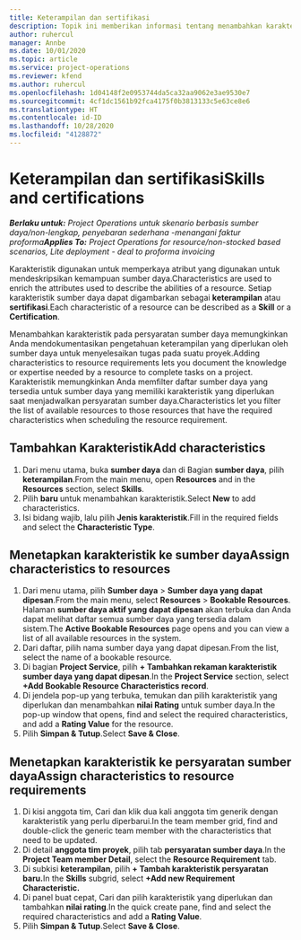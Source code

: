 ```yaml
---
title: Keterampilan dan sertifikasi
description: Topik ini memberikan informasi tentang menambahkan karakteristik keterampilan dan sertifikasi ke sumber daya.
author: ruhercul
manager: Annbe
ms.date: 10/01/2020
ms.topic: article
ms.service: project-operations
ms.reviewer: kfend
ms.author: ruhercul
ms.openlocfilehash: 1d04148f2e0953744da5ca32aa9062e3ae9530e7
ms.sourcegitcommit: 4cf1dc1561b92fca4175f0b3813133c5e63ce8e6
ms.translationtype: HT
ms.contentlocale: id-ID
ms.lasthandoff: 10/28/2020
ms.locfileid: "4128872"
---
```

# <a name="skills-and-certifications"></a><span data-ttu-id="6d7c5-103">Keterampilan dan sertifikasi</span><span class="sxs-lookup"><span data-stu-id="6d7c5-103">Skills and certifications</span></span>
<span data-ttu-id="6d7c5-104">_**Berlaku untuk:** Project Operations untuk skenario berbasis sumber daya/non-lengkap, penyebaran sederhana -menangani faktur proforma_</span><span class="sxs-lookup"><span data-stu-id="6d7c5-104">_**Applies To:** Project Operations for resource/non-stocked based scenarios, Lite deployment - deal to proforma invoicing_</span></span>

<span data-ttu-id="6d7c5-105">Karakteristik digunakan untuk memperkaya atribut yang digunakan untuk mendeskripsikan kemampuan sumber daya.</span><span class="sxs-lookup"><span data-stu-id="6d7c5-105">Characteristics are used to enrich the attributes used to describe the abilities of a resource.</span></span> <span data-ttu-id="6d7c5-106">Setiap karakteristik sumber daya dapat digambarkan sebagai **keterampilan** atau **sertifikasi**.</span><span class="sxs-lookup"><span data-stu-id="6d7c5-106">Each characteristic of a resource can be described as a **Skill** or a **Certification**.</span></span>

<span data-ttu-id="6d7c5-107">Menambahkan karakteristik pada persyaratan sumber daya memungkinkan Anda mendokumentasikan pengetahuan keterampilan yang diperlukan oleh sumber daya untuk menyelesaikan tugas pada suatu proyek.</span><span class="sxs-lookup"><span data-stu-id="6d7c5-107">Adding characteristics to resource requirements lets you document the knowledge or expertise needed by a resource to complete tasks on a project.</span></span> <span data-ttu-id="6d7c5-108">Karakteristik memungkinkan Anda memfilter daftar sumber daya yang tersedia untuk sumber daya yang memiliki karakteristik yang diperlukan saat menjadwalkan persyaratan sumber daya.</span><span class="sxs-lookup"><span data-stu-id="6d7c5-108">Characteristics let you filter the list of available resources to those resources that have the required characteristics when scheduling the resource requirement.</span></span>

## <a name="add-characteristics"></a><span data-ttu-id="6d7c5-109">Tambahkan Karakteristik</span><span class="sxs-lookup"><span data-stu-id="6d7c5-109">Add characteristics</span></span>

1. <span data-ttu-id="6d7c5-110">Dari menu utama, buka **sumber daya** dan di Bagian **sumber daya**, pilih **keterampilan**.</span><span class="sxs-lookup"><span data-stu-id="6d7c5-110">From the main menu, open **Resources** and in the **Resources** section, select **Skills**.</span></span>
2. <span data-ttu-id="6d7c5-111">Pilih **baru** untuk menambahkan karakteristik.</span><span class="sxs-lookup"><span data-stu-id="6d7c5-111">Select **New** to add characteristics.</span></span>
3. <span data-ttu-id="6d7c5-112">Isi bidang wajib, lalu pilih **Jenis karakteristik**.</span><span class="sxs-lookup"><span data-stu-id="6d7c5-112">Fill in the required fields and select the **Characteristic Type**.</span></span>

## <a name="assign-characteristics-to-resources"></a><span data-ttu-id="6d7c5-113">Menetapkan karakteristik ke sumber daya</span><span class="sxs-lookup"><span data-stu-id="6d7c5-113">Assign characteristics to resources</span></span>

1. <span data-ttu-id="6d7c5-114">Dari menu utama, pilih **Sumber daya** > **Sumber daya yang dapat dipesan**.</span><span class="sxs-lookup"><span data-stu-id="6d7c5-114">From the main menu, select **Resources** > **Bookable Resources**.</span></span> <span data-ttu-id="6d7c5-115">Halaman **sumber daya aktif yang dapat dipesan** akan terbuka dan Anda dapat melihat daftar semua sumber daya yang tersedia dalam sistem.</span><span class="sxs-lookup"><span data-stu-id="6d7c5-115">The **Active Bookable Resources** page opens and you can view a list of all available resources in the system.</span></span>
2. <span data-ttu-id="6d7c5-116">Dari daftar, pilih nama sumber daya yang dapat dipesan.</span><span class="sxs-lookup"><span data-stu-id="6d7c5-116">From the list, select the name of a bookable resource.</span></span>
3. <span data-ttu-id="6d7c5-117">Di bagian **Project Service**, pilih **+ Tambahkan rekaman karakteristik sumber daya yang dapat dipesan**.</span><span class="sxs-lookup"><span data-stu-id="6d7c5-117">In the **Project Service** section, select **+Add Bookable Resource Characteristics record**.</span></span>
4. <span data-ttu-id="6d7c5-118">Di jendela pop-up yang terbuka, temukan dan pilih karakteristik yang diperlukan dan menambahkan **nilai Rating** untuk sumber daya.</span><span class="sxs-lookup"><span data-stu-id="6d7c5-118">In the pop-up window that opens, find and select the required characteristics, and add a **Rating Value** for the resource.</span></span>
5. <span data-ttu-id="6d7c5-119">Pilih **Simpan & Tutup**.</span><span class="sxs-lookup"><span data-stu-id="6d7c5-119">Select **Save & Close**.</span></span>

## <a name="assign-characteristics-to-resource-requirements"></a><span data-ttu-id="6d7c5-120">Menetapkan karakteristik ke persyaratan sumber daya</span><span class="sxs-lookup"><span data-stu-id="6d7c5-120">Assign characteristics to resource requirements</span></span>

1. <span data-ttu-id="6d7c5-121">Di kisi anggota tim, Cari dan klik dua kali anggota tim generik dengan karakteristik yang perlu diperbarui.</span><span class="sxs-lookup"><span data-stu-id="6d7c5-121">In the team member grid, find and double-click the generic team member with the characteristics that need to be updated.</span></span>
2. <span data-ttu-id="6d7c5-122">Di detail **anggota tim proyek**, pilih tab **persyaratan sumber daya**.</span><span class="sxs-lookup"><span data-stu-id="6d7c5-122">In the **Project Team member Detail**, select the **Resource Requirement** tab.</span></span>
3. <span data-ttu-id="6d7c5-123">Di subkisi **keterampilan**, pilih **+ Tambah karakteristik persyaratan baru.**</span><span class="sxs-lookup"><span data-stu-id="6d7c5-123">In the **Skills** subgrid, select **+Add new Requirement Characteristic.**</span></span>
4. <span data-ttu-id="6d7c5-124">Di panel buat cepat, Cari dan pilih karakteristik yang diperlukan dan tambahkan **nilai rating**.</span><span class="sxs-lookup"><span data-stu-id="6d7c5-124">In the quick create pane, find and select the required characteristics and add a **Rating Value**.</span></span>
5. <span data-ttu-id="6d7c5-125">Pilih **Simpan & Tutup**.</span><span class="sxs-lookup"><span data-stu-id="6d7c5-125">Select **Save & Close**.</span></span>